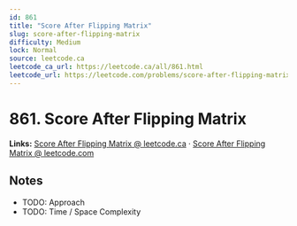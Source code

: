 ```yaml
--- 
id: 861
title: "Score After Flipping Matrix"
slug: score-after-flipping-matrix
difficulty: Medium
lock: Normal
source: leetcode.ca
leetcode_ca_url: https://leetcode.ca/all/861.html
leetcode_url: https://leetcode.com/problems/score-after-flipping-matrix/
---
```


# 861. Score After Flipping Matrix

**Links:** [Score After Flipping Matrix @ leetcode.ca](https://leetcode.ca/all/861.html) · [Score After Flipping Matrix @ leetcode.com](https://leetcode.com/problems/score-after-flipping-matrix/)

## Notes
- TODO: Approach
- TODO: Time / Space Complexity
